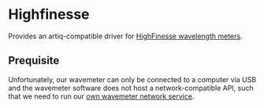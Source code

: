 # Highfinesse

Provides an artiq-compatible driver for [HighFinesse wavelength meters](https://www.highfinesse.com/en/wavelengthmeter/).

## Prequisite

Unfortunately, our wavemeter can only be connected to a computer via USB and the wavemeter software does not host a network-compatible API, such that we need to run our [own wavemeter network service](https://github.com/rydyb/godevices/releases/tag/v0.1.0).